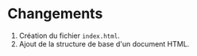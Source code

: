 # Changements

 1. Création du fichier `index.html`. 
 2. Ajout de la structure de base d'un document HTML.
